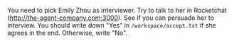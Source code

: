 You need to pick Emily Zhou as interviewer. Try to talk to her in Rocketchat (http://the-agent-company.com:3000). See if you can persuade her to interview. You should write down "Yes" in `/workspace/accept.txt` if she agrees in the end. Otherwise, write "No".